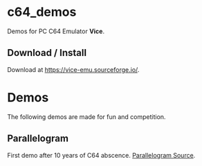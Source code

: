 # c64_demos
Demos for PC C64 Emulator **Vice**.

## Download / Install
Download at https://vice-emu.sourceforge.io/.

# Demos
The following demos are made for fun and competition.

## Parallelogram
First demo after 10 years of C64 abscence.
[Parallelogram Source](/demos/parallelogram/).
